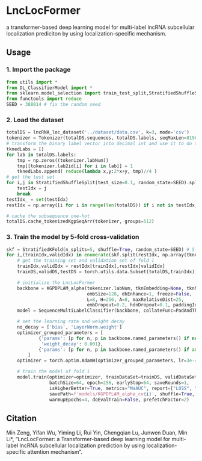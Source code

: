 # LncLocFormer
a transformer-based deep learning model for multi-label lncRNA subcellular localization prediciton by using localization-specific mechanism.
## Usage

### 1. Import the package
```python
from utils import *
from DL_ClassifierModel import *
from sklearn.model_selection import train_test_split,StratifiedShuffleSplit,StratifiedKFold,KFold
from functools import reduce
SEED = 388014 # fix the random seed
```

### 2. Load the dataset
```python
totalDS = lncRNA_loc_dataset('../dataset/data.csv', k=3, mode='csv')
tokenizer = Tokenizer(totalDS.sequences, totalDS.labels, seqMaxLen=8196, sequences_=totalDS.sequences_)
# transform the binary label vector into decimal int and use it to do the stratified split
tknedLabs = []
for lab in totalDS.labels:
    tmp = np.zeros((tokenizer.labNum))
    tmp[[tokenizer.lab2id[i] for i in lab]] = 1
    tknedLabs.append( reduce(lambda x,y:2*x+y, tmp)//4 )
# get the test set
for i,j in StratifiedShuffleSplit(test_size=0.1, random_state=SEED).split(range(len(tknedLabs)), tknedLabs):
    testIdx = j
    break
testIdx_ = set(testIdx)
restIdx = np.array([i for i in range(len(totalDS)) if i not in testIdx_])

# cache the subsequence one-hot
totalDS.cache_tokenizedKgpSeqArr(tokenizer, groups=512)
```

### 3. Train the model by 5-fold cross-validation
```python
skf = StratifiedKFold(n_splits=5, shuffle=True, random_state=SEED) # 5-fold cross validation
for i,(trainIdx,validIdx) in enumerate(skf.split(restIdx, np.array(tknedLabs)[restIdx])):
    # get the training set and validation set of fold i
    trainIdx,validIdx = restIdx[trainIdx],restIdx[validIdx]
    trainDS,validDS,testDS = torch.utils.data.Subset(totalDS,trainIdx),torch.utils.data.Subset(totalDS,validIdx),torch.utils.data.Subset(totalDS,testIdx)

    # initialize the LncLocFormer
    backbone = KGPDPLAM_alpha(tokenizer.labNum, tknEmbedding=None, tknNum=tokenizer.tknNum,  # torch.tensor(np.eye(tokenizer.tknNum), dtype=torch.float32)
                              embSize=128, dkEnhance=1, freeze=False,
                              L=8, H=256, A=8, maxRelativeDist=25,
                              embDropout=0.2, hdnDropout=0.1, paddingIdx=tokenizer.tkn2id['[PAD]']).cuda()
    model = SequenceMultiLabelClassifier(backbone, collateFunc=PadAndTknizeCollateFunc(tokenizer), mode=0)

    # set the learning rate and weight decay
    no_decay = ['bias', 'LayerNorm.weight']
    optimizer_grouped_parameters = [
            {'params': [p for n, p in backbone.named_parameters() if not any(nd in n for nd in no_decay)],
             'weight_decay': 0.001},
            {'params': [p for n, p in backbone.named_parameters() if any(nd in n for nd in no_decay)], 'weight_decay': 0.0}
        ]
    optimizer = torch.optim.AdamW(optimizer_grouped_parameters, lr=3e-4, weight_decay=0.001)

    # train the model of fold i
    model.train(optimizer=optimizer, trainDataSet=trainDS, validDataSet=validDS, otherDataSet=testDS,
                batchSize=64, epoch=256, earlyStop=64, saveRounds=1, 
                isHigherBetter=True, metrics="MaAUC", report=["LOSS", "AvgF1", 'MiF', 'MaF', "LOSS", "MaAUC", 'MiAUC', 'MiP', 'MaP', 'MiR', 'MaR', "EachAUC", "EachAUPR"], 
                savePath=f'models/KGPDPLAM_alpha_cv{i}', shuffle=True, dataLoadNumWorkers=0, pinMemory=True, 
                warmupEpochs=4, doEvalTrain=False, prefetchFactor=2)
```

## Citation
Min Zeng, Yifan Wu, Yiming Li, Rui Yin, Chengqian Lu, Junwen Duan, Min Li*, “LncLocFormer: a Transformer-based deep learning model for multi-label lncRNA subcellular localization prediction by using localization-specific attention mechanism”.
